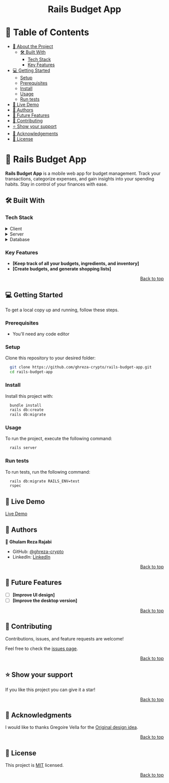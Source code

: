 <a name="readme-top"></a>

<div align="center">

  <h1><b>Rails Budget App</b></h1>

</div>

<!-- TABLE OF CONTENTS -->

# 📗 Table of Contents

- [📖 About the Project](#about-project)
  - [🛠 Built With](#built-with)
    - [Tech Stack](#tech-stack)
    - [Key Features](#key-features)
- [💻 Getting Started](#getting-started)
  - [Setup](#setup)
  - [Prerequisites](#prerequisites)
  - [Install](#install)
  - [Usage](#usage)
  - [Run tests](#run-tests)
- [🚀 Live Demo](#live-demo)
- [👥 Authors](#authors)
- [🔭 Future Features](#future-features)
- [🤝 Contributing](#contributing)
- [⭐️ Show your support](#support)
- [🙏 Acknowledgements](#acknowledgements)
- [📝 License](#license)

<!-- PROJECT DESCRIPTION -->

# 📖 Rails Budget App <a name="about-project"></a>

**Rails Budget App** is a mobile web app for budget management. Track your transactions, categorize expenses, and gain insights into your spending habits. Stay in control of your finances with ease.

## 🛠 Built With <a name="built-with"></a>

### Tech Stack <a name="tech-stack"></a>


<details>
  <summary>Client</summary>
  <ul>
    <li>Ruby on Rails</li>
  </ul>
</details>

<details>
  <summary>Server</summary>
  <ul>
    <li>localhost</li>
  </ul>
</details>

<details>
<summary>Database</summary>
  <ul>
    <li>PostgreSQL</li>
  </ul>
</details>

<!-- Features -->

### Key Features <a name="key-features"></a>

- **[Keep track of all your budgets, ingredients, and inventory]**
- **[Create budgets, and generate shopping lists]**

<p align="right"><a href="#readme-top">Back to top</a></p>

<!-- GETTING STARTED -->

## 💻 Getting Started <a name="getting-started"></a>

To get a local copy up and running, follow these steps.

### Prerequisites

- You'll need any code editor 

### Setup

Clone this repository to your desired folder:

```sh
  git clone https://github.com/ghreza-crypto/rails-budget-app.git
  cd rails-budget-app
```

### Install

Install this project with:

```sh
  bundle install
  rails db:create
  rails db:migrate
```

### Usage

To run the project, execute the following command:

```sh
  rails server
```

### Run tests

To run tests, run the following command:

```sh
  rails db:migrate RAILS_ENV=test
  rspec
```

## 🚀 Live Demo <a name="live-demo"></a>

[Live Demo]()

## 👥 Authors <a name="authors"></a>

👤 **Ghulam Reza Rajabi**

- GitHub: [@ghreza-crypto](https://github.com/ghreza-crypto)
- LinkedIn: [LinkedIn](https://www.linkedin.com/in/ghulam-reza-rajabi)

<p align="right"><a href="#readme-top">Back to top</a></p>

## 🔭 Future Features <a name="future-features"></a>

- [ ] **[Improve UI design]**
- [ ] **[Improve the desktop version]**

<p align="right"><a href="#readme-top">Back to top</a></p>

<!-- CONTRIBUTING -->

## 🤝 Contributing <a name="contributing"></a>

Contributions, issues, and feature requests are welcome!

Feel free to check the [issues page](../../issues/).

<p align="right"><a href="#readme-top">Back to top</a></p>

<!-- SUPPORT -->

## ⭐️ Show your support <a name="support"></a>

If you like this project you can give it a star!

<p align="right"><a href="#readme-top">Back to top</a></p>

<!-- ACKNOWLEDGEMENTS -->

## 🙏 Acknowledgments <a name="acknowledgements"></a>

I would like to thanks Gregoire Vella for the [Original design idea](https://www.behance.net/gregoirevella).

<p align="right"><a href="#readme-top">Back to top</a></p>

## 📝 License <a name="license"></a>

This project is [MIT](./LICENSE) licensed.

<p align="right"><a href="#readme-top">Back to top</a></p>